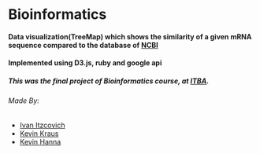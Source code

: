 # Bioinformatics

#### Data visualization(TreeMap) which shows the similarity of a given mRNA sequence compared to the database of [NCBI](http://www.ncbi.nlm.nih.gov/)
#### Implemented using D3.js, ruby and google api 


##### This was the final project of Bioinformatics course, at [ITBA](http://itba.edu.ar/).

###### Made By:
* [Ivan Itzcovich](https://github.com/iitzco)
* [Kevin Kraus](https://github.com/kevinkraus92)
* [Kevin Hanna](https://github.com/kevinjhanna)



